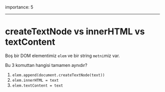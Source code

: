 importance: 5

---

# createTextNode vs innerHTML vs textContent

Boş bir DOM elementimiz `elem` ve bir string `metni`miz var.

Bu 3 komuttan hangisi tamamen aynıdır?

1. `elem.append(document.createTextNode(text))`
2. `elem.innerHTML = text`
3. `elem.textContent = text`
